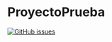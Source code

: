 # ProyectoPrueba

[![GitHub issues](https://img.shields.io/github/issues/RodrigoCmZa/ProyectoPrueba)](https://github.com/RodrigoCmZa/ProyectoPrueba/issues)